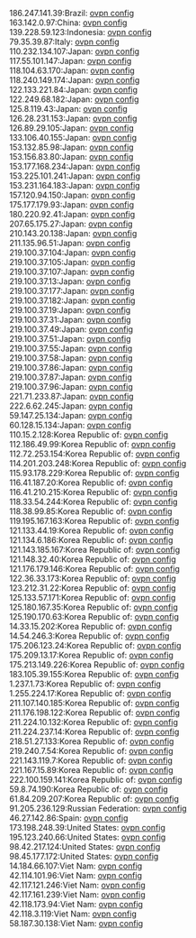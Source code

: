 186.247.141.39:Brazil: [ovpn config](vpn/186_247_141_39.ovpn)  
163.142.0.97:China: [ovpn config](vpn/163_142_0_97.ovpn)  
139.228.59.123:Indonesia: [ovpn config](vpn/139_228_59_123.ovpn)  
79.35.39.87:Italy: [ovpn config](vpn/79_35_39_87.ovpn)  
110.232.134.107:Japan: [ovpn config](vpn/110_232_134_107.ovpn)  
117.55.101.147:Japan: [ovpn config](vpn/117_55_101_147.ovpn)  
118.104.63.170:Japan: [ovpn config](vpn/118_104_63_170.ovpn)  
118.240.149.174:Japan: [ovpn config](vpn/118_240_149_174.ovpn)  
122.133.221.84:Japan: [ovpn config](vpn/122_133_221_84.ovpn)  
122.249.68.182:Japan: [ovpn config](vpn/122_249_68_182.ovpn)  
125.8.119.43:Japan: [ovpn config](vpn/125_8_119_43.ovpn)  
126.28.231.153:Japan: [ovpn config](vpn/126_28_231_153.ovpn)  
126.89.29.105:Japan: [ovpn config](vpn/126_89_29_105.ovpn)  
133.106.40.155:Japan: [ovpn config](vpn/133_106_40_155.ovpn)  
153.132.85.98:Japan: [ovpn config](vpn/153_132_85_98.ovpn)  
153.156.83.80:Japan: [ovpn config](vpn/153_156_83_80.ovpn)  
153.177.168.234:Japan: [ovpn config](vpn/153_177_168_234.ovpn)  
153.225.101.241:Japan: [ovpn config](vpn/153_225_101_241.ovpn)  
153.231.164.183:Japan: [ovpn config](vpn/153_231_164_183.ovpn)  
157.120.94.150:Japan: [ovpn config](vpn/157_120_94_150.ovpn)  
175.177.179.93:Japan: [ovpn config](vpn/175_177_179_93.ovpn)  
180.220.92.41:Japan: [ovpn config](vpn/180_220_92_41.ovpn)  
207.65.175.27:Japan: [ovpn config](vpn/207_65_175_27.ovpn)  
210.143.20.138:Japan: [ovpn config](vpn/210_143_20_138.ovpn)  
211.135.96.51:Japan: [ovpn config](vpn/211_135_96_51.ovpn)  
219.100.37.104:Japan: [ovpn config](vpn/219_100_37_104.ovpn)  
219.100.37.105:Japan: [ovpn config](vpn/219_100_37_105.ovpn)  
219.100.37.107:Japan: [ovpn config](vpn/219_100_37_107.ovpn)  
219.100.37.13:Japan: [ovpn config](vpn/219_100_37_13.ovpn)  
219.100.37.177:Japan: [ovpn config](vpn/219_100_37_177.ovpn)  
219.100.37.182:Japan: [ovpn config](vpn/219_100_37_182.ovpn)  
219.100.37.19:Japan: [ovpn config](vpn/219_100_37_19.ovpn)  
219.100.37.31:Japan: [ovpn config](vpn/219_100_37_31.ovpn)  
219.100.37.49:Japan: [ovpn config](vpn/219_100_37_49.ovpn)  
219.100.37.51:Japan: [ovpn config](vpn/219_100_37_51.ovpn)  
219.100.37.55:Japan: [ovpn config](vpn/219_100_37_55.ovpn)  
219.100.37.58:Japan: [ovpn config](vpn/219_100_37_58.ovpn)  
219.100.37.86:Japan: [ovpn config](vpn/219_100_37_86.ovpn)  
219.100.37.87:Japan: [ovpn config](vpn/219_100_37_87.ovpn)  
219.100.37.96:Japan: [ovpn config](vpn/219_100_37_96.ovpn)  
221.71.233.87:Japan: [ovpn config](vpn/221_71_233_87.ovpn)  
222.6.62.245:Japan: [ovpn config](vpn/222_6_62_245.ovpn)  
59.147.25.134:Japan: [ovpn config](vpn/59_147_25_134.ovpn)  
60.128.15.134:Japan: [ovpn config](vpn/60_128_15_134.ovpn)  
110.15.2.128:Korea Republic of: [ovpn config](vpn/110_15_2_128.ovpn)  
112.186.49.99:Korea Republic of: [ovpn config](vpn/112_186_49_99.ovpn)  
112.72.253.154:Korea Republic of: [ovpn config](vpn/112_72_253_154.ovpn)  
114.201.203.248:Korea Republic of: [ovpn config](vpn/114_201_203_248.ovpn)  
115.93.178.229:Korea Republic of: [ovpn config](vpn/115_93_178_229.ovpn)  
116.41.187.20:Korea Republic of: [ovpn config](vpn/116_41_187_20.ovpn)  
116.41.210.215:Korea Republic of: [ovpn config](vpn/116_41_210_215.ovpn)  
118.33.54.244:Korea Republic of: [ovpn config](vpn/118_33_54_244.ovpn)  
118.38.99.85:Korea Republic of: [ovpn config](vpn/118_38_99_85.ovpn)  
119.195.167.163:Korea Republic of: [ovpn config](vpn/119_195_167_163.ovpn)  
121.133.44.19:Korea Republic of: [ovpn config](vpn/121_133_44_19.ovpn)  
121.134.6.186:Korea Republic of: [ovpn config](vpn/121_134_6_186.ovpn)  
121.143.185.167:Korea Republic of: [ovpn config](vpn/121_143_185_167.ovpn)  
121.148.32.40:Korea Republic of: [ovpn config](vpn/121_148_32_40.ovpn)  
121.176.179.146:Korea Republic of: [ovpn config](vpn/121_176_179_146.ovpn)  
122.36.33.173:Korea Republic of: [ovpn config](vpn/122_36_33_173.ovpn)  
123.212.31.22:Korea Republic of: [ovpn config](vpn/123_212_31_22.ovpn)  
125.133.57.171:Korea Republic of: [ovpn config](vpn/125_133_57_171.ovpn)  
125.180.167.35:Korea Republic of: [ovpn config](vpn/125_180_167_35.ovpn)  
125.190.170.63:Korea Republic of: [ovpn config](vpn/125_190_170_63.ovpn)  
14.33.15.202:Korea Republic of: [ovpn config](vpn/14_33_15_202.ovpn)  
14.54.246.3:Korea Republic of: [ovpn config](vpn/14_54_246_3.ovpn)  
175.206.123.24:Korea Republic of: [ovpn config](vpn/175_206_123_24.ovpn)  
175.209.13.17:Korea Republic of: [ovpn config](vpn/175_209_13_17.ovpn)  
175.213.149.226:Korea Republic of: [ovpn config](vpn/175_213_149_226.ovpn)  
183.105.39.155:Korea Republic of: [ovpn config](vpn/183_105_39_155.ovpn)  
1.237.1.73:Korea Republic of: [ovpn config](vpn/1_237_1_73.ovpn)  
1.255.224.17:Korea Republic of: [ovpn config](vpn/1_255_224_17.ovpn)  
211.107.140.185:Korea Republic of: [ovpn config](vpn/211_107_140_185.ovpn)  
211.176.198.122:Korea Republic of: [ovpn config](vpn/211_176_198_122.ovpn)  
211.224.10.132:Korea Republic of: [ovpn config](vpn/211_224_10_132.ovpn)  
211.224.237.14:Korea Republic of: [ovpn config](vpn/211_224_237_14.ovpn)  
218.51.27.133:Korea Republic of: [ovpn config](vpn/218_51_27_133.ovpn)  
219.240.7.54:Korea Republic of: [ovpn config](vpn/219_240_7_54.ovpn)  
221.143.119.7:Korea Republic of: [ovpn config](vpn/221_143_119_7.ovpn)  
221.167.15.89:Korea Republic of: [ovpn config](vpn/221_167_15_89.ovpn)  
222.100.159.141:Korea Republic of: [ovpn config](vpn/222_100_159_141.ovpn)  
59.8.74.190:Korea Republic of: [ovpn config](vpn/59_8_74_190.ovpn)  
61.84.209.207:Korea Republic of: [ovpn config](vpn/61_84_209_207.ovpn)  
91.205.236.129:Russian Federation: [ovpn config](vpn/91_205_236_129.ovpn)  
46.27.142.86:Spain: [ovpn config](vpn/46_27_142_86.ovpn)  
173.198.248.39:United States: [ovpn config](vpn/173_198_248_39.ovpn)  
195.123.240.66:United States: [ovpn config](vpn/195_123_240_66.ovpn)  
98.42.217.124:United States: [ovpn config](vpn/98_42_217_124.ovpn)  
98.45.177.172:United States: [ovpn config](vpn/98_45_177_172.ovpn)  
14.184.66.107:Viet Nam: [ovpn config](vpn/14_184_66_107.ovpn)  
42.114.101.96:Viet Nam: [ovpn config](vpn/42_114_101_96.ovpn)  
42.117.121.246:Viet Nam: [ovpn config](vpn/42_117_121_246.ovpn)  
42.117.161.239:Viet Nam: [ovpn config](vpn/42_117_161_239.ovpn)  
42.118.173.94:Viet Nam: [ovpn config](vpn/42_118_173_94.ovpn)  
42.118.3.119:Viet Nam: [ovpn config](vpn/42_118_3_119.ovpn)  
58.187.30.138:Viet Nam: [ovpn config](vpn/58_187_30_138.ovpn)  

